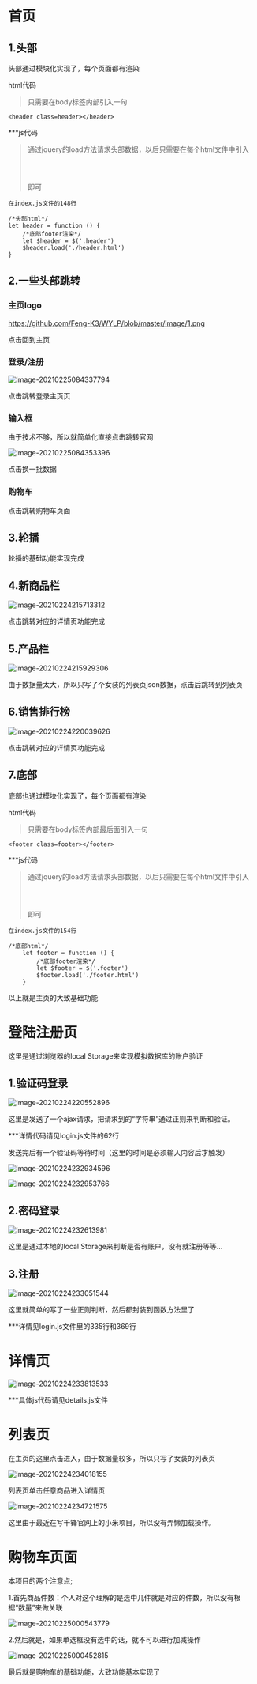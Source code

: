 # 首页

## 1.头部

头部通过模块化实现了，每个页面都有渲染

html代码

> 只需要在body标签内部引入一句

```
<header class=header></header>
```

***js代码

> 通过jquery的load方法请求头部数据，以后只需要在每个html文件中引入<header class=header></header>即可

```
在index.js文件的148行

/*头部html*/
let header = function () {
    /*底部footer渲染*/
    let $header = $('.header')
    $header.load('./header.html')
}
```

## 2.一些头部跳转

### 主页logo

https://github.com/Feng-K3/WYLP/blob/master/image/1.png

点击回到主页

### 登录/注册

![image-20210225084337794](F:\前锋web前端培训\SZ-GP-5第二阶段练习\gitTest\project_instruction_images\2.png)

点击跳转登录主页页

### 输入框

由于技术不够，所以就简单化直接点击跳转官网

![image-20210225084353396](F:\前锋web前端培训\SZ-GP-5第二阶段练习\gitTest\project_instruction_images\3.png)

点击换一批数据

### 购物车

点击跳转购物车页面

## 3.轮播

轮播的基础功能实现完成

## 4.新商品栏

![image-20210224215713312](F:\前锋web前端培训\SZ-GP-5第二阶段练习\gitTest\project_instruction_images\4.png)

点击跳转对应的详情页功能完成

## 5.产品栏

![image-20210224215929306](F:\前锋web前端培训\SZ-GP-5第二阶段练习\gitTest\project_instruction_images\5.png)

由于数据量太大，所以只写了个女装的列表页json数据，点击后跳转到列表页

## 6.销售排行榜

![image-20210224220039626](F:\前锋web前端培训\SZ-GP-5第二阶段练习\gitTest\project_instruction_images\6.png)

点击跳转对应的详情页功能完成

## 7.底部

底部也通过模块化实现了，每个页面都有渲染

html代码

> 只需要在body标签内部最后面引入一句

```
<footer class=footer></footer>
```

***js代码

> 通过jquery的load方法请求头部数据，以后只需要在每个html文件中引入<header class=header></header>即可

```
在index.js文件的154行

/*底部html*/
    let footer = function () {
        /*底部footer渲染*/
        let $footer = $('.footer')
        $footer.load('./footer.html')
    }
```



以上就是主页的大致基础功能



# 登陆注册页

这里是通过浏览器的local Storage来实现模拟数据库的账户验证

## 1.验证码登录

![image-20210224220552896](F:\前锋web前端培训\SZ-GP-5第二阶段练习\gitTest\project_instruction_images\7.png)

这里是发送了一个ajax请求，把请求到的“字符串”通过正则来判断和验证。

***详情代码请见login.js文件的62行

发送完后有一个验证码等待时间（这里的时间是必须输入内容后才触发）

![image-20210224232934596](F:\前锋web前端培训\SZ-GP-5第二阶段练习\gitTest\project_instruction_images\8.png)



![image-20210224232953766](F:\前锋web前端培训\SZ-GP-5第二阶段练习\gitTest\project_instruction_images\9.png)



## 2.密码登录

![image-20210224232613981](F:\前锋web前端培训\SZ-GP-5第二阶段练习\gitTest\project_instruction_images\10.png)

这里是通过本地的local Storage来判断是否有账户，没有就注册等等...

## 3.注册

![image-20210224233051544](F:\前锋web前端培训\SZ-GP-5第二阶段练习\gitTest\project_instruction_images\11.png)

这里就简单的写了一些正则判断，然后都封装到函数方法里了

***详情见login.js文件里的335行和369行



# 详情页

![image-20210224233813533](F:\前锋web前端培训\SZ-GP-5第二阶段练习\gitTest\project_instruction_images\12.png)

***具体js代码请见details.js文件

# 列表页

在主页的这里点击进入，由于数据量较多，所以只写了女装的列表页

![image-20210224234018155](F:\前锋web前端培训\SZ-GP-5第二阶段练习\gitTest\project_instruction_images\13.png)

列表页单击任意商品进入详情页

![image-20210224234721575](F:\前锋web前端培训\SZ-GP-5第二阶段练习\gitTest\project_instruction_images\14.png)

这里由于最近在写千锋官网上的小米项目，所以没有弄懒加载操作。

# 购物车页面

本项目的两个注意点;

1.首先商品件数：个人对这个理解的是选中几件就是对应的件数，所以没有根据“数量”来做关联

![image-20210225000543779](F:\前锋web前端培训\SZ-GP-5第二阶段练习\gitTest\project_instruction_images\15.png)

2.然后就是，如果单选框没有选中的话，就不可以进行加减操作

![image-20210225000452815](F:\前锋web前端培训\SZ-GP-5第二阶段练习\gitTest\project_instruction_images\16.png)

最后就是购物车的基础功能，大致功能基本实现了

